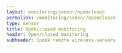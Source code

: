 ```yaml
---
layout: monitoring/sensor/openclosed
permalink: /monitoring/sensor/openclosed
type: sensor
title: Open/closed monitoring
header: Open/closed monitoring
subheader: Spook remote wireless sensors
---
```

